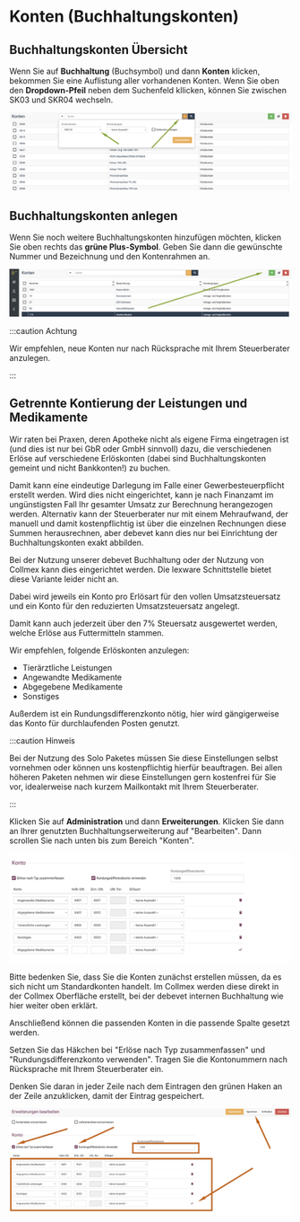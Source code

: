 # Konten (Buchhaltungskonten)

## Buchhaltungskonten Übersicht

Wenn Sie auf **Buchhaltung** (Buchsymbol) und dann **Konten** klicken, bekommen Sie eine Auflistung aller vorhandenen Konten.
Wenn Sie oben den **Dropdown-Pfeil** neben dem Suchenfeld kllicken, können Sie zwischen SK03 und SKR04 wechseln. 

![](../../static/img/Buchhaltung/konten1.png)  

## Buchhaltungskonten anlegen

Wenn Sie noch weitere Buchhaltungskonten hinzufügen möchten, klicken Sie oben rechts das **grüne Plus-Symbol**. Geben Sie 
dann die gewünschte Nummer und Bezeichnung und den Kontenrahmen an.  

![](../../static/img/Buchhaltung/konten2.png)

:::caution Achtung  

Wir empfehlen, neue Konten nur nach Rücksprache mit Ihrem Steuerberater anzulegen.  

:::

## Getrennte Kontierung der Leistungen und Medikamente  

Wir raten bei Praxen, deren Apotheke nicht als eigene Firma eingetragen ist (und dies ist nur bei GbR oder GmbH sinnvoll) dazu,
die verschiedenen Erlöse auf verschiedene Erlöskonten (dabei sind Buchhaltungskonten gemeint und nicht Bankkonten!) zu buchen. 

Damit kann eine eindeutige Darlegung im Falle einer Gewerbesteuerpflicht erstellt werden. Wird dies nicht eingerichtet, kann je nach Finanzamt 
im ungünstigsten Fall Ihr gesamter Umsatz zur Berechnung herangezogen werden. Alternativ kann der Steuerberater nur mit einem Mehraufwand, der manuell und 
damit kostenpflichtig ist über die einzelnen Rechnungen diese Summen herausrechnen, aber debevet kann dies nur bei Einrichtung der 
Buchhaltungskonten exakt abbilden.

Bei der Nutzung unserer debevet Buchhaltung oder der Nutzung von Collmex kann dies eingerichtet werden. Die lexware Schnittstelle bietet
diese Variante leider nicht an.  

Dabei wird jeweils ein Konto pro Erlösart für den vollen Umsatzsteuersatz und ein Konto für den reduzierten Umsatzsteuersatz angelegt. 

Damit kann auch jederzeit über den 7% Steuersatz ausgewertet werden, welche Erlöse aus Futtermitteln stammen. 

Wir empfehlen, folgende Erlöskonten anzulegen:

* Tierärztliche Leistungen
* Angewandte Medikamente
* Abgegebene Medikamente
* Sonstiges

Außerdem ist ein Rundungsdifferenzkonto nötig, hier wird gängigerweise das Konto für durchlaufenden Posten genutzt. 

:::caution Hinweis

Bei der Nutzung des Solo Paketes müssen Sie diese Einstellungen selbst vornehmen oder können uns kostenpflichtig hierfür beauftragen. 
Bei allen höheren Paketen nehmen wir diese Einstellungen gern kostenfrei für Sie vor, idealerweise nach kurzem Mailkontakt mit Ihrem Steuerberater.   

:::

Klicken Sie auf **Administration**  und dann **Erweiterungen**. Klicken Sie dann an Ihrer genutzten Buchhaltungserweiterung auf 
"Bearbeiten". Dann scrollen Sie nach unten bis zum Bereich "Konten".    

![](../../static/img/erweiterungen/getrennt_kontieren1.png)

Bitte bedenken Sie, dass Sie die Konten zunächst erstellen müssen, da es sich nicht um Standardkonten handelt. Im Collmex werden
diese direkt in der Collmex Oberfläche erstellt, bei der debevet internen Buchhaltung wie hier weiter oben erklärt.   

Anschließend können die passenden Konten in die passende Spalte gesetzt werden. 

Setzen Sie das Häkchen bei "Erlöse nach Typ zusammenfassen" und "Rundungsdifferenzkonto verwenden". Tragen Sie die Kontonummern 
nach Rücksprache mit Ihrem Steuerberater ein.   

Denken Sie daran in jeder Zeile nach dem Eintragen den grünen Haken an der Zeile anzuklicken, damit der Eintrag gespeichert. 

![](../../static/img/erweiterungen/getrennt_kontieren2.png)